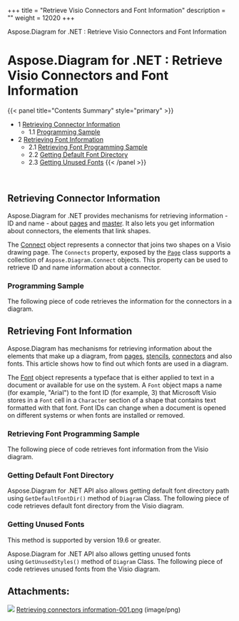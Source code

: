 +++
title = "Retrieve Visio Connectors and Font Information" 
description = "" 
weight = 12020 
+++

Aspose.Diagram for .NET : Retrieve Visio Connectors and Font Information  

# Aspose.Diagram for .NET : Retrieve Visio Connectors and Font Information


{{< panel title="Contents Summary" style="primary" >}}
*   1 [Retrieving Connector Information](#RetrieveVisioConnectorsandFontInformation-RetrievingConnectorInformation)
    *   1.1 [Programming Sample](#RetrieveVisioConnectorsandFontInformation-ProgrammingSample)
*   2 [Retrieving Font Information](#RetrieveVisioConnectorsandFontInformation-RetrievingFontInformation)
    *   2.1 [Retrieving Font Programming Sample](#RetrieveVisioConnectorsandFontInformation-RetrievingFontProgrammingSample)
    *   2.2 [Getting Default Font Directory](#RetrieveVisioConnectorsandFontInformation-GettingDefaultFontDirectory)
    *   2.3 [Getting Unused Fonts](#RetrieveVisioConnectorsandFontInformation-GettingUnusedFonts)
{{< /panel >}}
 

 

## Retrieving Connector Information

Aspose.Diagram for .NET provides mechanisms for retrieving information - ID and name - about [pages](https://docs2.aspose.com/diagram/net/developerguide/workingwithpages/retrieve+get+copy+and+insert+a+page) and [master](http://www.aspose.com/docs/display/diagramnet/Working+with+Masters#WorkingwithMasters-RetrievingMasterInformation). It also lets you get information about connectors, the elements that link shapes.

The [Connect](http://www.aspose.com/api/net/diagram/aspose.diagram/connect) object represents a connector that joins two shapes on a Visio drawing page. The `Connects` property, exposed by the [`Page`](http://www.aspose.com/api/net/diagram/aspose.diagram/page) class supports a collection of `Aspose.Diagram.Connect` objects. This property can be used to retrieve ID and name information about a connector.

### Programming Sample

The following piece of code retrieves the information for the connectors in a diagram.

## Retrieving Font Information

Aspose.Diagram has mechanisms for retrieving information about the elements that make up a diagram, from [pages](https://docs2.aspose.com/diagram/net/developerguide/workingwithpages/retrieve+get+copy+and+insert+a+page), [stencils](http://www.aspose.com/docs/display/diagramnet/Working+with+Masters#WorkingwithMasters-RetrievingMasterInformation), [connectors](https://docs2.aspose.com/diagram/net/plugins/asposediagramnetforvsto/codecomparisonforcommonfeatures/retrieving+connector+information) and also fonts. This article shows how to find out which fonts are used in a diagram.

The [Font](http://www.aspose.com/api/net/diagram/aspose.diagram/font) object represents a typeface that is either applied to text in a document or available for use on the system. A `Font` object maps a name (for example, "Arial") to the font ID (for example, 3) that Microsoft Visio stores in a `Font` cell in a `Character` section of a shape that contains text formatted with that font. Font IDs can change when a document is opened on different systems or when fonts are installed or removed.

### Retrieving Font Programming Sample

The following piece of code retrieves font information from the Visio diagram.

### Getting Default Font Directory

Aspose.Diagram for .NET API also allows getting default font directory path using `GetDefaultFontDir()` method of `Diagram` Class. The following piece of code retrieves default font directory from the Visio diagram.

### Getting Unused Fonts

This method is supported by version 19.6 or greater.

Aspose.Diagram for .NET API also allows getting unused fonts using `GetUnusedStyles()` method of `Diagram` Class. The following piece of code retrieves unused fonts from the Visio diagram.

## Attachments:

![](https://docs2.aspose.com/diagram/net/images/icons/bullet_blue.gif) [Retrieving connectors information-001.png](https://docs2.aspose.com/diagram/net/attachments/18350164/18546937.png) (image/png)  

